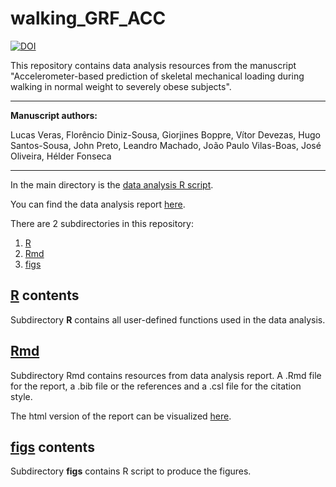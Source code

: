 # walking_GRF_ACC

[![DOI](https://zenodo.org/badge/DOI/10.5281/zenodo.2592452.svg)](https://doi.org/10.5281/zenodo.2592452)


This repository contains data analysis resources from the manuscript "Accelerometer-based prediction of skeletal mechanical loading during walking in normal weight to severely obese subjects".

 ---

**Manuscript authors:**

Lucas Veras, Florêncio Diniz-Sousa, Giorjines Boppre, Vítor Devezas, Hugo Santos-Sousa, John Preto, Leandro Machado, João Paulo Vilas-Boas, José Oliveira, Hélder Fonseca

---

In the main directory is the [data analysis R script](analysis.R).

You can find the data analysis report [here](https://verasls.github.io/reports/walking_GRF_ACC_report.html).

There are 2 subdirectories in this repository:

1. [R](R/)
2. [Rmd](Rmd/)
3. [figs](figs/)

## [R](R/) contents

Subdirectory **R** contains all user-defined functions used in the data analysis.

## [Rmd](Rmd/)

Subdirectory Rmd contains resources from data analysis report. A .Rmd file for the report, a .bib file or the references and a .csl file for the citation style.

The html version of the report can be visualized [here](https://verasls.github.io/reports/walking_GRF_ACC_report.html).

## [figs](figs/) contents

Subdirectory **figs** contains R script to produce the figures.
